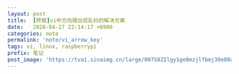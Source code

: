 ```yaml
---
layout: post
title:  [转载]vi中方向键出现乱码的解决方案
date:   2020-04-27 22:14:17 +0900
categories: note
permalink: 'note/vi_arrow_key'
tags: vi, linux, raspberrypi
prefix: 笔记
post_image: 'https://tva1.sinaimg.cn/large/007S8ZIlgy1ge8mzjlfbmj30e80atdg5.jpg'
---
```

>